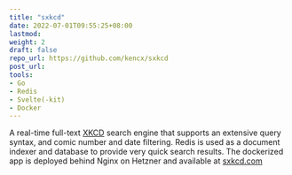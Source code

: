 ```yaml
---
title: "sxkcd"
date: 2022-07-01T09:55:25+08:00
lastmod:
weight: 2
draft: false
repo_url: https://github.com/kencx/sxkcd
post_url:
tools:
- Go
- Redis
- Svelte(-kit)
- Docker
---
```


A real-time full-text [XKCD](https://xkcd.com) search engine that supports an extensive query
syntax, and comic number and date filtering. Redis is used as a document indexer
and database to provide very quick search results. The dockerized app is deployed behind
Nginx on Hetzner and available at [sxkcd.com](https://sxkcd.lol)
